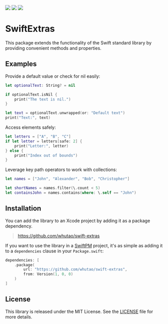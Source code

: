 <p>
    <img src="https://img.shields.io/badge/Swift-6.0-orange.svg" />
    <img src="https://img.shields.io/badge/platform-iOS%20%7C%20macOS-lightgrey.svg">
    <img src="https://img.shields.io/badge/license-MIT-blue.svg" />
</p>

# SwiftExtras

This package extends the functionality of the Swift standard library by
providing convenient methods and properties.

## Examples

Provide a default value or check for nil easily:
```swift
let optionalText: String? = nil

if optionalText.isNil {
    print("The text is nil.")
}

let text = optionalText.unwrapped(or: "Default text")
print("Text:", text)
```

Access elements safely:
```swift
let letters = ["A", "B", "C"]
if let letter = letters[safe: 2] {
    print("Letter:", letter)
} else {
    print("Index out of bounds")
}
```

Leverage key path operators to work with collections:
```swift
let names = ["John", "Alexander", "Bob", "Christopher"]

let shortNames = names.filter(\.count < 5)
let containsJohn = names.contains(where: \.self == "John")
```

## Installation

You can add the library to an Xcode project by adding it as a package dependency.

> https://github.com/whutao/swift-extras

If you want to use the library in a [SwiftPM](https://swift.org/package-manager/) project,
it's as simple as adding it to a `dependencies` clause in your `Package.swift`:

``` swift
dependencies: [
    .package(
        url: "https://github.com/whutao/swift-extras", 
        from: Version(1, 0, 0)
    )
]
```

## License

This library is released under the MIT License. See the [LICENSE](LICENSE) file for more details.
